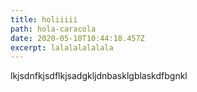 ```yaml
---
title: holiiiii
path: hola-caracola
date: 2020-05-10T10:44:18.457Z
excerpt: lalalalalalala
---
```

lkjsdnfkjsdflkjsadgkljdnbasklgblaskdfbgnkl
